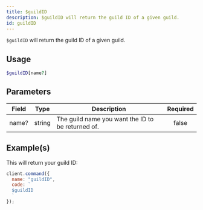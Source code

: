 ```yaml
---
title: $guildID
description: $guildID will return the guild ID of a given guild.
id: guildID
---
```


`$guildID` will return the guild ID of a given guild.

## Usage

```php
$guildID[name?]
```

## Parameters

| Field | Type   | Description                                       | Required |
| ----- | ------ | ------------------------------------------------- | :------: |
| name? | string | The guild name you want the ID to be returned of. |  false   |

## Example(s)

This will return your guild ID:

```javascript
client.command({
  name: "guildID",
  code: `
  $guildID
  `
});
```
